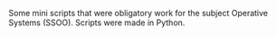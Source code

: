 Some mini scripts that were obligatory work for the subject Operative Systems (SSOO). Scripts were made in Python.
